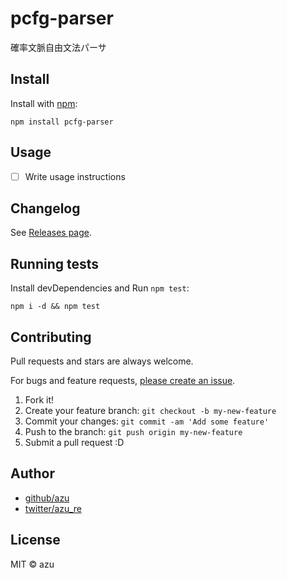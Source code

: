 # pcfg-parser

確率文脈自由文法パーサ

## Install

Install with [npm](https://www.npmjs.com/):

    npm install pcfg-parser

## Usage

- [ ] Write usage instructions

## Changelog

See [Releases page](https://github.com/azu/pcfg-parser/releases).

## Running tests

Install devDependencies and Run `npm test`:

    npm i -d && npm test

## Contributing

Pull requests and stars are always welcome.

For bugs and feature requests, [please create an issue](https://github.com/azu/pcfg-parser/issues).

1. Fork it!
2. Create your feature branch: `git checkout -b my-new-feature`
3. Commit your changes: `git commit -am 'Add some feature'`
4. Push to the branch: `git push origin my-new-feature`
5. Submit a pull request :D

## Author

- [github/azu](https://github.com/azu)
- [twitter/azu_re](https://twitter.com/azu_re)

## License

MIT © azu
